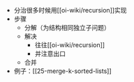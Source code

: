 - 分治很多时候用[[oi-wiki/recursion]]实现
- 步骤
  - 分解（为结构相同独立子问题）
  - 解决
    - 往往[[oi-wiki/recursion]]
    - 并注意出口
  - 合并
- 例子：[[25-merge-k-sorted-lists]]